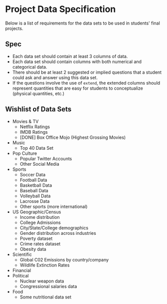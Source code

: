 # Project Data Specification

Below is a list of requirements
for the data sets to be used 
in students' final projects.

## Spec
 - Each data set should contain at least
   3 columns of data.
 - Each data set should contain columns
   with both numerical and categorical data.
 - There should be at least 2 suggested or
   implied questions that a student could ask
   and answer using this data set.
 - If the questions involve the use of
   `extend`, the extended columns should 
   represent quantities that are easy for 
   students to conceptualize (physical quantities, etc.)

## Wishlist of Data Sets
 - Movies & TV
   - Netflix Ratings
   - IMDB Ratings
   - [DONE] Box Office Mojo (Highest Grossing Movies)
 - Music
   - Top 40 Data Set
 - Pop Culture
   - Popular Twitter Accounts
   - Other Social Media
 - Sports
   - Soccer Data
   - Football Data
   - Basketball Data
   - Baseball Data
   - Volleyball Data
   - Lacrosse Data
   - Other sports (more international)
 - US Geographic/Census
   - Income distribution
   - College Admissions
   - City/State/College demographics
   - Gender distribution across industries
   - Poverty dataset
   - Crime rates dataset
   - Obesity data
 - Scientific
   - Global C02 Emissions by country/company
   - Wildlife Extinction Rates
 - Financial
 - Political
   - Nuclear weapon data
   - Congressional salaries data
 - Food
   - Some nutritional data set

